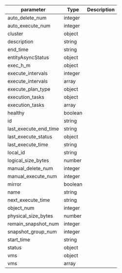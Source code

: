 | parameter | Type | Description |
| ----------- | ----------- |----------- |
| auto_delete_num  |  integer  |    |
| auto_execute_num  |  integer  |    |
| cluster  |  object  |    |
| description  |  string  |    |
| end_time  |  string  |    |
| entityAsyncStatus  |  object  |    |
| exec_h_m  |  object  |    |
| execute_intervals  |  integer  |    |
| execute_intervals  |  array  |    |
| execute_plan_type  |  object  |    |
| execution_tasks  |  object  |    |
| execution_tasks  |  array  |    |
| healthy  |  boolean  |    |
| id  |  string  |    |
| last_execute_end_time  |  string  |    |
| last_execute_status  |  object  |    |
| last_execute_time  |  string  |    |
| local_id  |  string  |    |
| logical_size_bytes  |  number  |    |
| manual_delete_num  |  integer  |    |
| manual_execute_num  |  integer  |    |
| mirror  |  boolean  |    |
| name  |  string  |    |
| next_execute_time  |  string  |    |
| object_num  |  integer  |    |
| physical_size_bytes  |  number  |    |
| remain_snapshot_num  |  integer  |    |
| snapshot_group_num  |  integer  |    |
| start_time  |  string  |    |
| status  |  object  |    |
| vms  |  object  |    |
| vms  |  array  |    |